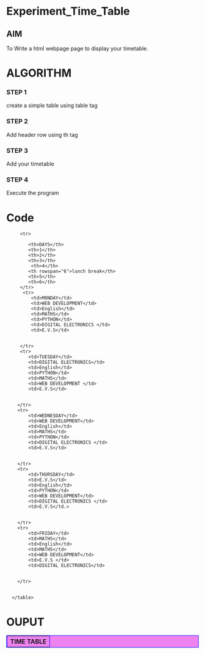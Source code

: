 # Experiment_Time_Table

## AIM
To Write a html webpage page to display your timetable.

# ALGORITHM
### STEP 1
create a simple table using table tag
### STEP 2
Add header row using th tag
### STEP 3
Add your timetable
### STEP 4
Execute the program

# Code
<!DOCTYPE html>
<html>

   <head>
      <title>TIME TABLE</title>
   </head>
	
   <body>
      <table border = "1" cellspacing="1" bordercolor="blue" bgcolor="violet">
         <tr>
            <th colspan="8">TIME TABLE</th>
         </tr>
         
         <tr>

            <th>DAYS</th>
            <th>1</th>
            <th>2</th>
            <th>3</th>
             <th>4</th>
            <th rowspan="6">lunch break</th>
            <th>5</th>
            <th>6</th>
         </tr>
          <tr>
             <td>MONDAY</td>
             <td>WEB DEVELOPMENT</td>
             <td>English</td>
             <td>MATHS</td>
             <td>PYTHON</td>
             <td>DIGITAL ELECTRONICS </td>
             <td>E.V.S</td>
             
    
         </tr>
         <tr>
            <td>TUESDAY</td>
            <td>DIGITAL ELECTRONICS</td>
            <td>English</td>
            <td>PYTHON</td>
            <td>MATHS</td>
            <td>WEB DEVELOPMENT </td>
            <td>E.V.S</td>
            
   
        </tr>
        <tr>
            <td>WEDNESDAY</td>
            <td>WEB DEVELOPMENT</td>
            <td>English</td>
            <td>MATHS</td>
            <td>PYTHON</td>
            <td>DIGITAL ELECTRONICS </td>
            <td>E.V.S</td>
            
   
        </tr>
        <tr>
            <td>THURSDAY</td>
            <td>E.V.S</td>
            <td>English</td>
            <td>PYTHON</td>
            <td>WEB DEVELOPMENT</td>
            <td>DIGITAL ELECTRONICS </td>
            <td>E.V.S</td.>
            
   
        </tr>
        <tr>
            <td>FRIDAY</td>
            <td>MATHS</td>
            <td>English</td>
            <td>MATHS</td>
            <td>WEB DEVELOPMENT</td>
            <td>E.V.S </td>
            <td>DIGITAL ELECTRONICS</td>
            
   
        </tr>
  
         
      </table>
      
   </body>
</html>

# OUPUT
